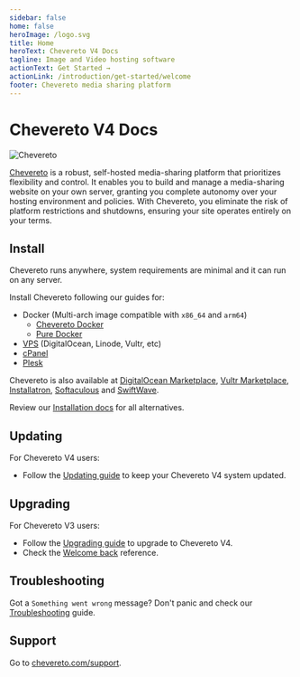 ```yaml
---
sidebar: false
home: false
heroImage: /logo.svg
title: Home
heroText: Chevereto V4 Docs
tagline: Image and Video hosting software
actionText: Get Started →
actionLink: /introduction/get-started/welcome
footer: Chevereto media sharing platform
---
```


# Chevereto V4 Docs

![Chevereto](/chevereto.svg)

[Chevereto](https://chevereto.com) is a robust, self-hosted media-sharing platform that prioritizes flexibility and control. It enables you to build and manage a media-sharing website on your own server, granting you complete autonomy over your hosting environment and policies. With Chevereto, you eliminate the risk of platform restrictions and shutdowns, ensuring your site operates entirely on your terms.

## Install

Chevereto runs anywhere, system requirements are minimal and it can run on any server.

Install Chevereto following our guides for:

* Docker (Multi-arch image compatible with `x86_64` and `arm64`)
  * [Chevereto Docker](./guides/docker/README.md)
  * [Pure Docker](./guides/docker/pure-docker.md)
* [VPS](./guides/server/vps.md) (DigitalOcean, Linode, Vultr, etc)
* [cPanel](./guides/cpanel/)
* [Plesk](./guides/plesk/)

Chevereto is also available at [DigitalOcean Marketplace](https://chevereto.com/go/digitalocean), [Vultr Marketplace](https://chevereto.com/go/vultr), [Installatron](https://installatron.com/chevereto), [Softaculous](https://www.softaculous.com/apps/galleries/Chevereto) and [SwiftWave](https://swiftwave.org/docs/dashboard/swiftwave_app_store/).

Review our [Installation docs](./application/installing/installation.md) for all alternatives.

## Updating

For Chevereto V4 users:

* Follow the [Updating guide](application/installing/updating.md) to keep your Chevereto V4 system updated.

## Upgrading

For Chevereto V3 users:

* Follow the [Upgrading guide](application/installing/upgrading.md) to upgrade to Chevereto V4.
* Check the [Welcome back](introduction/changelog/welcome-back.md#chevereto-v4-vs-v3) reference.

## Troubleshooting

Got a `Something went wrong` message? Don't panic and check our [Troubleshooting](application/reference/errors.md#something-went-wrong) guide.

## Support

Go to [chevereto.com/support](https://chevereto.com/support).
